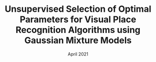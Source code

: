 ---
title: Unsupervised Selection of Optimal Parameters for Visual Place Recognition Algorithms using Gaussian Mixture Models
authors: J. Mount, M. Xu, L. Dawes, and M. Milford
conference: IEEE Robotics and Automation Letters (RAL)
date: April 2021
paper_url: https://ieeexplore.ieee.org/document/9286542
---
